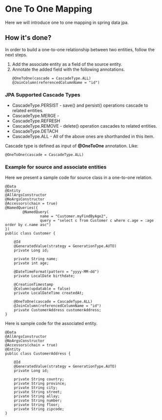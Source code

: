 # One To One Mapping

Here we will introduce one to one mapping in spring data jpa. 

## How it's done?

In order to build a one-to-one relationship between two entities, follow the next steps.

1. Add the associate entity as a field of the source entity.
2. Annotate the added field with the following annotations.
    ```
    @OneToOne(cascade = CascadeType.ALL)
    @JoinColumn(referencedColumnName = "id")
    ```

### JPA Supported Cascade Types

* CascadeType.PERSIST - save() and persist() operations cascade to related entities.
* CascadeType.MERGE - 
* CascadeType.REFRESH
* CascadeType.REMOVE - delete() operation cascades to related entities.
* CascadeType.DETACH
* CascadeType.ALL - All of the above ones are shorthanded in this item.

Cascade type is defined as input of __@OneToOne__ annotation. Like:
```
@OneToOne(cascade = CascadeType.ALL)
```

### Example for source and associate entities

Here we present a sample code for source class in a one-to-one relation.

```
@Data
@Entity
@AllArgsConstructor
@NoArgsConstructor
@Accessors(chain = true)
@NamedQueries({
        @NamedQuery(
                name = "Customer.myFindByAge2",
                query = "select c from Customer c where c.age = :age order by c.name asc")
})
public class Customer {

    @Id
    @GeneratedValue(strategy = GenerationType.AUTO)
    private Long id;

    private String name;
    private int age;

    @DateTimeFormat(pattern = "yyyy-MM-dd")
    private LocalDate birthdate;

    @CreationTimestamp
    @Column(updatable = false)
    private LocalDateTime createdAt;

    @OneToOne(cascade = CascadeType.ALL)
    @JoinColumn(referencedColumnName = "id")
    private CustomerAddress customerAddress;
}
```

Here is sample code for the associated entity.

```
@Data
@AllArgsConstructor
@NoArgsConstructor
@Accessors(chain = true)
@Entity
public class CustomerAddress {

    @Id
    @GeneratedValue(strategy = GenerationType.AUTO)
    private Long id;

    private String country;
    private String province;
    private String city;
    private String street;
    private String allay;
    private String number;
    private String floor;
    private String zipcode;
}
```


